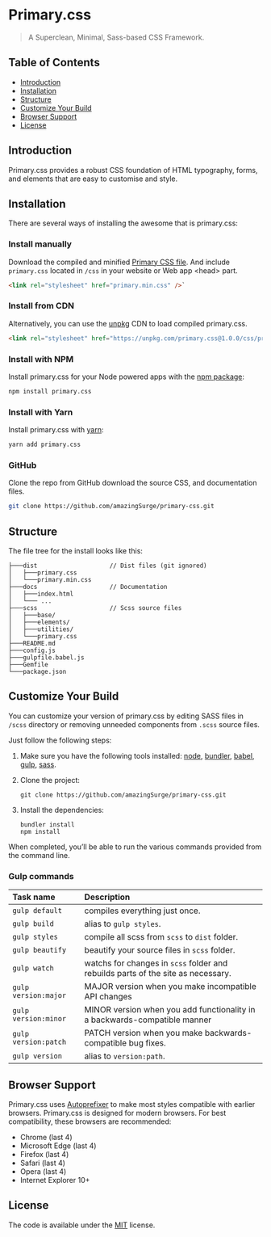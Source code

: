 # Primary.css

> A Superclean, Minimal, Sass-based CSS Framework.

## Table of Contents

* [Introduction](#Introduction)
* [Installation](#installation)
* [Structure](#structure)
* [Customize Your Build](#customize-your-build)
* [Browser Support](#browser-support)
* [License](#license)

## Introduction

Primary.css provides a robust CSS foundation of HTML typography, forms, and elements that are easy to customise and style.

## Installation

There are several ways of installing the awesome that is primary.css:

### Install manually

Download the compiled and minified [Primary CSS file](https://github.com/amazingSurge/primary-css/releases/). And include `primary.css` located in `/css` in your website or Web app &lt;head&gt; part.

```html
<link rel="stylesheet" href="primary.min.css" />`
```

### Install from CDN

Alternatively, you can use the [unpkg](https://unpkg.com/) CDN to load compiled primary.css.

```html
<link rel="stylesheet" href="https://unpkg.com/primary.css@1.0.0/css/primary.min.css" crossorigin="anonymous">
```

### Install with NPM

Install primary.css for your Node powered apps with the [npm package](https://www.npmjs.com/package/primary.css):

```bash
npm install primary.css
```

### Install with Yarn

Install primary.css with [yarn](https://github.com/yarnpkg/yarn):

```bash
yarn add primary.css
```

### GitHub

Clone the repo from GitHub download the source CSS, and documentation files.

```bash
git clone https://github.com/amazingSurge/primary-css.git
```

## Structure

The file tree for the install looks like this:

```
├───dist                    // Dist files (git ignored)
│   ├───primary.css
│   └───primary.min.css
├───docs                    // Documentation
│   ├───index.html
│   └─── ...
├───scss                    // Scss source files
│   ├───base/
│   ├───elements/
│   ├───utilities/
│   └───primary.css
├───README.md
├───config.js
├───gulpfile.babel.js
├───Gemfile
└───package.json
```

## Customize Your Build

You can customize your version of primary.css by editing SASS files in `/scss` directory or removing unneeded components from `.scss` source files.

Just follow the following steps:

1.  Make sure you have the following tools installed: [node](https://nodejs.org/download/), [bundler](http://bundler.io/), [babel](https://babeljs.io/docs/usage/cli/#installation), [gulp](https://github.com/gulpjs/gulp/blob/master/docs/getting-started.md#install-the-gulp-command), [sass](http://sass-lang.com/install).

2.  Clone the project:

        git clone https://github.com/amazingSurge/primary-css.git

3.  Install the dependencies:

        bundler install
        npm install

When completed, you’ll be able to run the various commands provided from the command line.

### Gulp commands

Task name            | Description                                                      
:--------------------|:----------------------------------
`gulp default`       | compiles everything just once.
`gulp build`         | alias to `gulp styles`.
`gulp styles`        | compile all scss from `scss` to `dist` folder. 
`gulp beautify`      | beautify your source files in `scss` folder.
`gulp watch`         | watchs for changes in `scss` folder and rebuilds parts of the site as necessary.
`gulp version:major` | MAJOR version when you make incompatible API changes
`gulp version:minor` | MINOR version when you add functionality in a backwards-compatible manner
`gulp version:patch` | PATCH version when you make backwards-compatible bug fixes.
`gulp version`       | alias to `version:path`.

## Browser Support

Primary.css uses [Autoprefixer](https://github.com/postcss/autoprefixer) to make most styles compatible with earlier browsers. Primary.css is designed for modern browsers. For best compatibility, these browsers are recommended:

- Chrome (last 4)
- Microsoft Edge (last 4)
- Firefox (last 4)
- Safari (last 4)
- Opera (last 4)
- Internet Explorer 10+

## License

The code is available under the [MIT](https://github.com/amazingSurge/primary-css/blob/master/LICENSE) license.
